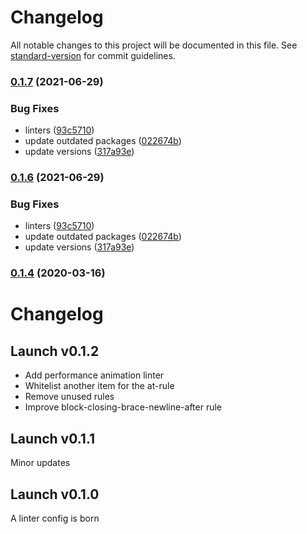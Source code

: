 # Changelog

All notable changes to this project will be documented in this file. See [standard-version](https://github.com/conventional-changelog/standard-version) for commit guidelines.

### [0.1.7](https://github.com/Jam3/stylelint-config-jam3/compare/v0.1.4...v0.1.7) (2021-06-29)


### Bug Fixes

* linters ([93c5710](https://github.com/Jam3/stylelint-config-jam3/commit/93c571098728a2bfbe2ea4450f3e443cfddb640d))
* update outdated packages ([022674b](https://github.com/Jam3/stylelint-config-jam3/commit/022674b8eb9c017cda77a09fd5d057e6d40fb275))
* update versions ([317a93e](https://github.com/Jam3/stylelint-config-jam3/commit/317a93e190056c94202f1c4b34be9f4a68366f94))

### [0.1.6](https://github.com/Jam3/stylelint-config-jam3/compare/v0.1.5...v0.1.6) (2021-06-29)


### Bug Fixes

* linters ([93c5710](https://github.com/Jam3/stylelint-config-jam3/commit/93c571098728a2bfbe2ea4450f3e443cfddb640d))
* update outdated packages ([022674b](https://github.com/Jam3/stylelint-config-jam3/commit/022674b8eb9c017cda77a09fd5d057e6d40fb275))
* update versions ([317a93e](https://github.com/Jam3/stylelint-config-jam3/commit/317a93e190056c94202f1c4b34be9f4a68366f94))

### [0.1.4](https://github.com/Jam3/stylelint-config-jam3/compare/v0.1.3...v0.1.4) (2020-03-16)

# Changelog

## Launch v0.1.2

- Add performance animation linter
- Whitelist another item for the at-rule
- Remove unused rules
- Improve block-closing-brace-newline-after rule

## Launch v0.1.1

Minor updates

## Launch v0.1.0

A linter config is born

